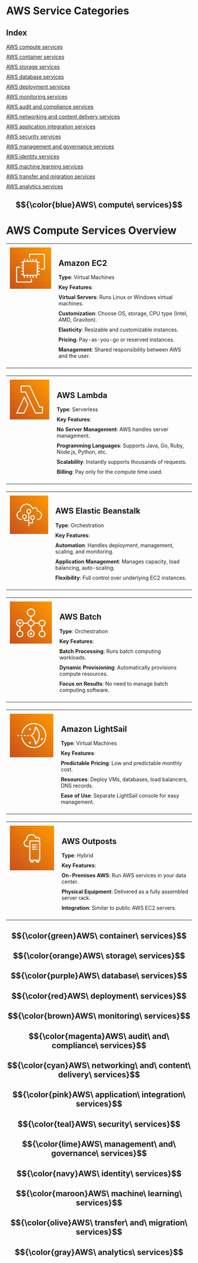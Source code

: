 # AWS Service Categories

## Index
- [AWS compute services](#aws-compute-services)
- [AWS container services](#aws-container-services)
- [AWS storage services](#aws-storage-services)
- [AWS database services](#aws-database-services)
- [AWS deployment services](#aws-deployment-services)
- [AWS monitoring services](#aws-monitoring-services)
- [AWS audit and compliance services](#aws-audit-and-compliance-services)
- [AWS networking and content delivery services](#aws-networking-and-content-delivery-services)
- [AWS application integration services](#aws-application-integration-services)
- [AWS security services](#aws-security-services)
- [AWS management and governance services](#aws-management-and-governance-services)
- [AWS identity services](#aws-identity-services)
- [AWS machine learning services](#aws-machine-learning-services)
- [AWS transfer and migration services](#aws-transfer-and-migration-services)
- [AWS analytics services](#aws-analytics-services)

## <a id="aws-compute-services"></a> $${\color{blue}AWS\ compute\ services}$$

# AWS Compute Services Overview

<!DOCTYPE html>
<html>
<head>
<style>
  table {
    width: 100%;
    border-collapse: collapse; /* Collapse table borders */
    margin-bottom: 20px; /* Space between sections */
  }
  td {
    vertical-align: top; /* Align content at the top of each cell */
    padding: 10px; /* Add padding inside cells */
  }
  .image img {
    max-width: 100%; /* Ensure images fit within their container */
    height: auto; /* Maintain aspect ratio */
  }
  ul {
    list-style-type: none; /* Remove default list styling */
    padding: 0;
  }
  li {
    margin-bottom: 10px; /* Add space between list items */
  }
</style>
</head>
<body>

<!-- Template for services -->
<!-- <table>
  <tr>
    <td class="image">
      <img src="IMAGE_URL" alt="SERVICE_NAME">
    </td>
    <td class="content">
      <h2>SERVICE_NAME</h2>
      <ul>
        <li><strong>Type</strong>: SERVICE_TYPE</li>
        <li><strong>Key Features</strong>:</li>
        <li><strong>Feature 1</strong>: DESCRIPTION</li>
        <li><strong>Feature 2</strong>: DESCRIPTION</li>
        <li><strong>Feature 3</strong>: DESCRIPTION</li>
      </ul> 
    </td>
  </tr>
</table> -->

<!-- Instances of the template for each service -->
<table>
  <tr>
    <td class="image">
      <img src="https://raw.githubusercontent.com/sashee/aws-svg-icons/ddf2928b65d8f18c20c6a792740ec934804e7a25/docs/Architecture-Service-Icons_07302021/Arch_Compute/64/Arch_Amazon-EC2_64.svg" alt="Amazon EC2">
    </td>
    <td class="content">
      <h2>Amazon EC2</h2>
      <ul>
        <li><strong>Type</strong>: Virtual Machines</li>
        <li><strong>Key Features</strong>:</li>
        <li><strong>Virtual Servers</strong>: Runs Linux or Windows virtual machines.</li>
        <li><strong>Customization</strong>: Choose OS, storage, CPU type (Intel, AMD, Graviton).</li>
        <li><strong>Elasticity</strong>: Resizable and customizable instances.</li>
        <li><strong>Pricing</strong>: Pay-as-you-go or reserved instances.</li>
        <li><strong>Management</strong>: Shared responsibility between AWS and the user.</li>
      </ul>
    </td>
  </tr>
</table>

<table>
  <tr>
    <td class="image">
      <img src="https://raw.githubusercontent.com/sashee/aws-svg-icons/ddf2928b65d8f18c20c6a792740ec934804e7a25/docs/Architecture-Service-Icons_07302021/Arch_Compute/64/Arch_AWS-Lambda_64.svg" alt="AWS Lambda">
    </td>
    <td class="content">
      <h2>AWS Lambda</h2>
      <ul>
        <li><strong>Type</strong>: Serverless</li>
        <li><strong>Key Features</strong>:</li>
        <li><strong>No Server Management</strong>: AWS handles server management.</li>
        <li><strong>Programming Languages</strong>: Supports Java, Go, Ruby, Node.js, Python, etc.</li>
        <li><strong>Scalability</strong>: Instantly supports thousands of requests.</li>
        <li><strong>Billing</strong>: Pay only for the compute time used.</li>
      </ul>
    </td>
  </tr>
</table>

<table>
  <tr>
    <td class="image">
      <img src="https://raw.githubusercontent.com/sashee/aws-svg-icons/ddf2928b65d8f18c20c6a792740ec934804e7a25/docs/Architecture-Service-Icons_07302021/Arch_Compute/64/Arch_AWS-Elastic-Beanstalk_64.svg" alt="AWS Elastic Beanstalk">
    </td>
    <td class="content">
      <h2>AWS Elastic Beanstalk</h2>
      <ul>
        <li><strong>Type</strong>: Orchestration</li>
        <li><strong>Key Features</strong>:</li>
        <li><strong>Automation</strong>: Handles deployment, management, scaling, and monitoring.</li>
        <li><strong>Application Management</strong>: Manages capacity, load balancing, auto-scaling.</li>
        <li><strong>Flexibility</strong>: Full control over underlying EC2 instances.</li>
      </ul>
    </td>
  </tr>
</table>

<table>
  <tr>
    <td class="image">
      <img src="https://raw.githubusercontent.com/sashee/aws-svg-icons/ddf2928b65d8f18c20c6a792740ec934804e7a25/docs/Architecture-Service-Icons_07302021/Arch_Compute/64/Arch_AWS-Batch_64.svg" alt="AWS Batch">
    </td>
    <td class="content">
      <h2>AWS Batch</h2>
      <ul>
        <li><strong>Type</strong>: Orchestration</li>
        <li><strong>Key Features</strong>:</li>
        <li><strong>Batch Processing</strong>: Runs batch computing workloads.</li>
        <li><strong>Dynamic Provisioning</strong>: Automatically provisions compute resources.</li>
        <li><strong>Focus on Results</strong>: No need to manage batch computing software.</li>
      </ul>
    </td>
  </tr>
</table>

<table>
  <tr>
    <td class="image">
      <img src="https://raw.githubusercontent.com/sashee/aws-svg-icons/ddf2928b65d8f18c20c6a792740ec934804e7a25/docs/Architecture-Service-Icons_07302021/Arch_Compute/64/Arch_Amazon-Lightsail_64.svg" alt="Amazon LightSail">
    </td>
    <td class="content">
      <h2>Amazon LightSail</h2>
      <ul>
        <li><strong>Type</strong>: Virtual Machines</li>
        <li><strong>Key Features</strong>:</li>
        <li><strong>Predictable Pricing</strong>: Low and predictable monthly cost.</li>
        <li><strong>Resources</strong>: Deploy VMs, databases, load balancers, DNS records.</li>
        <li><strong>Ease of Use</strong>: Separate LightSail console for easy management.</li>
      </ul>
    </td>
  </tr>
</table>

<table>
  <tr>
    <td class="image">
      <img src="https://raw.githubusercontent.com/sashee/aws-svg-icons/ddf2928b65d8f18c20c6a792740ec934804e7a25/docs/Architecture-Service-Icons_07302021/Arch_Compute/64/Arch_AWS-Outposts_64.svg" alt="AWS Outposts">
    </td>
    <td class="content">
      <h2>AWS Outposts</h2>
      <ul>
        <li><strong>Type</strong>: Hybrid</li>
        <li><strong>Key Features</strong>:</li>
        <li><strong>On-Premises AWS</strong>: Run AWS services in your data center.</li>
        <li><strong>Physical Equipment</strong>: Delivered as a fully assembled server rack.</li>
        <li><strong>Integration</strong>: Similar to public AWS EC2 servers.</li>
      </ul>
    </td>
  </tr>
</table>

</body>
</html>


## <a id="aws-container-services"></a> $${\color{green}AWS\ container\ services}$$

## <a id="aws-storage-services"></a> $${\color{orange}AWS\ storage\ services}$$

## <a id="aws-database-services"></a> $${\color{purple}AWS\ database\ services}$$

## <a id="aws-deployment-services"></a> $${\color{red}AWS\ deployment\ services}$$

## <a id="aws-monitoring-services"></a> $${\color{brown}AWS\ monitoring\ services}$$

## <a id="aws-audit-and-compliance-services"></a> $${\color{magenta}AWS\ audit\ and\ compliance\ services}$$

## <a id="aws-networking-and-content-delivery-services"></a> $${\color{cyan}AWS\ networking\ and\ content\ delivery\ services}$$

## <a id="aws-application-integration-services"></a> $${\color{pink}AWS\ application\ integration\ services}$$

## <a id="aws-security-services"></a> $${\color{teal}AWS\ security\ services}$$

## <a id="aws-management-and-governance-services"></a> $${\color{lime}AWS\ management\ and\ governance\ services}$$

## <a id="aws-identity-services"></a> $${\color{navy}AWS\ identity\ services}$$

## <a id="aws-machine-learning-services"></a> $${\color{maroon}AWS\ machine\ learning\ services}$$

## <a id="aws-transfer-and-migration-services"></a> $${\color{olive}AWS\ transfer\ and\ migration\ services}$$

## <a id="aws-analytics-services"></a> $${\color{gray}AWS\ analytics\ services}$$
